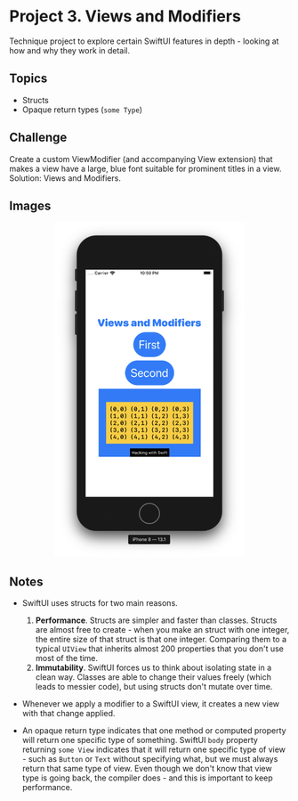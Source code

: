 

# Project 3. Views and Modifiers

Technique project to explore certain SwiftUI features in depth - looking at how and why they work in detail.

## Topics

- Structs
- Opaque return types (`some Type`)

## Challenge

Create a custom ViewModifier (and accompanying View extension) that makes a view have a large, blue font suitable for prominent titles in a view. Solution: Views and Modifiers.

## Images

<p align="center"><img src="./img/run-example.png" height="600px"></p>

## Notes

- SwiftUI uses structs for two main reasons.
    1. **Performance**. Structs are simpler and faster than classes. Structs are almost free to create - when you make an struct with one integer, the entire size of that struct is that one integer. Comparing them to a typical `UIView` that inherits almost 200 properties that you don't use most of the time.
    2. **Immutability**. SwiftUI forces us to think about isolating state in a clean way. Classes are able to change their values freely (which leads to messier code), but using structs don't mutate over time.  

- Whenever we apply a modifier to a SwiftUI view, it creates a new view with that change applied.

- An opaque return type indicates that one method or computed property will return one specific type of something. SwiftUI `body` property returning `some View` indicates that it will return one specific type of view - such as `Button` or `Text` without specifying what, but we must always return that same type of view. Even though we don't know that view type is going back, the compiler does - and this is important to keep performance.

